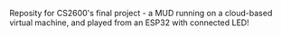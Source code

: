 Reposity for CS2600's final project - a MUD running on a cloud-based virtual machine, and played from an ESP32 with connected LED!
